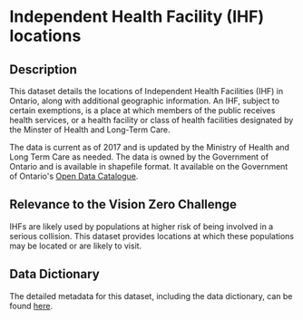 # Independent Health Facility (IHF) locations

## Description 
This dataset details the locations of Independent Health Facilities (IHF) in Ontario, along with additional geographic information. An IHF, subject to certain exemptions, is a place at which members of the public receives health services, or a health facility or class of health facilities designated by the Minster of Health and Long-Term Care.

The data is current as of 2017 and is updated by the Ministry of Health and Long Term Care as needed. The data is owned by the Government of Ontario and is available in shapefile format. It available on the Government of Ontario's [Open Data Catalogue](https://www.ontario.ca/data/independent-health-facility-ihf-locations).

## Relevance to the Vision Zero Challenge 
IHFs are likely used by populations at higher risk of being involved in a serious collision. This dataset provides locations at which these populations may be located or are likely to visit.

## Data Dictionary 
The detailed metadata for this dataset, including the data dictionary, can be found [here](https://www.sse.gov.on.ca/sites/MNR-PublicDocs/EN/CMID/MOH%20Service%20Location%20-%20Data%20Description.pdf).

